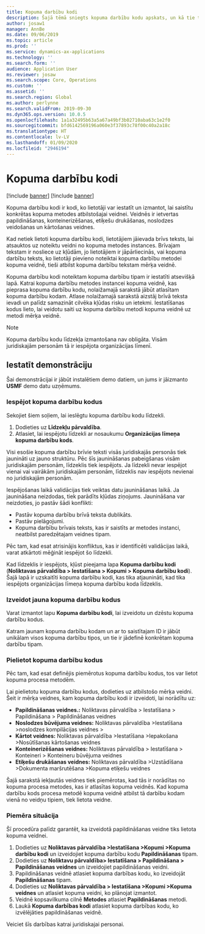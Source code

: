 ```yaml
---
title: Kopuma darbību kodi
description: Šajā tēmā sniegts kopuma darbību kodu apskats, un kā tie tiek izmantoti.
author: josaw1
manager: AnnBe
ms.date: 09/06/2019
ms.topic: article
ms.prod: ''
ms.service: dynamics-ax-applications
ms.technology: ''
ms.search.form: ''
audience: Application User
ms.reviewer: josaw
ms.search.scope: Core, Operations
ms.custom: ''
ms.assetid: ''
ms.search.region: Global
ms.author: perlynne
ms.search.validFrom: 2019-09-30
ms.dyn365.ops.version: 10.0.5
ms.openlocfilehash: 1a1a32495b63a5a67a49bf3b02710aba63c1e2f0
ms.sourcegitcommit: bfd6142569196a060e3f37893c78f00c40a2a18c
ms.translationtype: HT
ms.contentlocale: lv-LV
ms.lasthandoff: 01/09/2020
ms.locfileid: "2946194"
---
```

# <a name="wave-step-codes"></a>Kopuma darbību kodi

[!include [banner](../includes/preview-banner.md)]
[!include [banner](../includes/banner.md)]

Kopuma darbību kodi ir kodi, ko lietotāji var iestatīt un izmantot, lai saistītu konkrētas kopuma metodes atbilstošajai veidnei. Veidnēs ir ietvertas papildināšanas, konteinerizēšanas, etiķešu drukāšanas, noslodzes veidošanas un kārtošanas veidnes.

Kad netiek lietoti kopuma darbību kodi, lietotājiem jāievada brīvs teksts, lai atsauktos uz noteiktu veidni no kopuma metodes instances. Brīvajam tekstam ir nosliece uz kļūdām, jo lietotājiem ir jāpārliecinās, vai kopuma darbību teksts, ko lietotāji pievieno noteiktai kopuma darbību metodei kopuma veidnē, tieši atbilst kopuma darbību tekstam mērķa veidnē.

Kopuma darbību kodi noteiktam kopuma darbību tipam ir iestatīti atsevišķā lapā. Katrai kopuma darbību metodes instancei kopuma veidnē, kas pieprasa kopuma darbību kodu, nolaižamajā sarakstā jābūt atlasītam kopuma darbību kodam. Atlase nolaižamajā sarakstā aizstāj brīvā teksta ievadi un palīdz samazināt cilvēka kļūdas risku un ietekmi. Iestatīšanas kodus lieto, lai veidotu saiti uz kopuma darbību metodi kopuma veidnē uz metodi mērķa veidnē.

> [!NOTE]
> Kopuma darbību kodu līdzekļa izmantošana nav obligāta. Visām juridiskajām personām tā ir iespējota organizācijas līmenī.

## <a name="setup-demo"></a>Iestatīt demonstrāciju 

Šai demonstrācijai ir jābūt instalētiem demo datiem, un jums ir jāizmanto **USMF** demo datu uzņēmums.

### <a name="enable-wave-step-codes"></a>Iespējot kopuma darbību kodus

Sekojiet šiem soļiem, lai ieslēgtu kopuma darbību kodu līdzekli.

1. Dodieties uz **Līdzekļu pārvaldība**.
2. Atlasiet, lai iespējotu līdzekli ar nosaukumu **Organizācijas līmeņa kopuma darbību kods**.

Visi esošie kopuma darbību brīvie teksti visās juridiskajās personās tiek jaunināti uz jauno struktūru. Pēc šīs jaunināšanas pabeigšanas visām juridiskajām personām, līdzeklis tiek iespējots. Ja līdzekli nevar iespējot vienai vai vairākām juridiskajām personām, līdzeklis nav iespējots nevienai no juridiskajām personām.

Iespējošanas laikā validācijas tiek veiktas datu jaunināšanas laikā. Ja jaunināšana neizdodas, tiek parādīts kļūdas ziņojums. Jaunināšana var neizdoties, jo pastāv šādi konflikti:

- Pastāv kopuma darbību brīvā teksta dublikāts.
- Pastāv pielāgojumi.
- Kopuma darbību brīvais teksts, kas ir saistīts ar metodes instanci, neatbilst paredzētajam veidnes tipam.

Pēc tam, kad esat atrisinājis konfliktus, kas ir identificēti validācijas laikā, varat atkārtoti mēģināt iespējot šo līdzekli.

Kad līdzeklis ir iespējots, kļūst pieejama lapa **Kopuma darbību kodi** (**Noliktavas pārvaldība \> Iestatīšana \> Kopumi \> Kopuma darbību kodi**). Šajā lapā ir uzskaitīti kopuma darbību kodi, kas tika atjaunināti, kad tika iespējots organizācijas līmeņa kopuma darbību koda līdzeklis.

### <a name="create-new-wave-step-codes"></a>Izveidot jauna kopuma darbību kodus

Varat izmantot lapu **Kopuma darbību kodi**, lai izveidotu un dzēstu kopuma darbību kodus.

Katram jaunam kopuma darbību kodam un ar to saistītajam ID ir jābūt unikālam visos kopuma darbību tipos, un tie ir jādefinē konkrētam kopuma darbību tipam.

### <a name="apply-wave-step-codes"></a>Pielietot kopuma darbību kodus

Pēc tam, kad esat definējis piemērotus kopuma darbību kodus, tos var lietot kopuma procesa metodēm.

Lai pielietotu kopuma darbību kodus, dodieties uz atbilstošo mērķa veidni. Šeit ir mērķa veidnes, kam kopuma darbību kodi ir izveidoti, lai norādītu uz:

- **Papildināšanas veidnes.:** Noliktavas pārvaldība \> Iestatīšana \> Papildināšana \> Papildināšanas veidnes
- **Noslodzes būvējuma veidnes:** Noliktavas pārvaldība \>Iestatīšana \>noslodzes kompilācijas veidnes \> 
- **Kārtot veidnes:** Noliktavas pārvaldība \>Iestatīšana \>Iepakošana \>Nosūtīšanas kārtošanas veidnes
- **Konteinerizēšanas veidnes:** Noliktavas pārvaldība \> Iestatīšana \> Konteineri \> Konteineru būvējuma veidnes
- **Etiķešu drukāšanas veidnes:** Noliktavas pārvaldība \>Uzstādīšana \>Dokumenta maršrutēšana \>Kopuma etiķešu veidnes

Šajā sarakstā iekļautās veidnes tiek piemērotas, kad tās ir norādītas no kopuma procesa metodes, kas ir atlasītas kopuma veidnēs. Kad kopuma darbību kods procesa metodē kopuma veidnē atbilst tā darbību kodam vienā no veidņu tipiem, tiek lietota veidne.

### <a name="sample-scenario"></a>Piemēra situācija

Šī procedūra palīdz garantēt, ka izveidotā papildināšanas veidne tiks lietota kopuma veidnei.

1. Dodieties uz **Noliktavas pārvaldība \>Iestatīšana \>Kopumi \>Kopuma darbību kodi** un izveidojiet kopuma darbību kodu **Papildināšanas** tipam.
2. Dodieties uz **Noliktavu pārvaldība\> Iestatīšana \> Papildināšana \> Papildināšanas veidnes** un izveidojiet papildināšanas veidni.
3. Papildināšanas veidnē atlasiet kopuma darbības kodu, ko izveidojāt **Papildināšanas** tipam.
4. Dodieties uz **Noliktavas pārvaldība \> Iestatīšana \>Kopumi \>Kopuma veidnes** un atlasiet kopuma veidni, ko plānojat izmantot.
5. Veidnē kopsavilkuma cilnē **Metodes** atlasiet **Papildināšanas** metodi.
6. Laukā **Kopuma darbības kodi** atlasiet kopuma darbības kodu, ko izvēlējāties papildināšanas veidnē.

Veiciet šīs darbības katrai juridiskajai personai.
